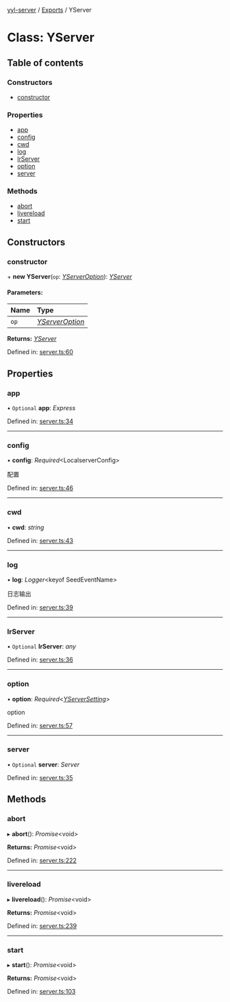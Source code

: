 [yyl-server](../README.md) / [Exports](../modules.md) / YServer

# Class: YServer

## Table of contents

### Constructors

- [constructor](yserver.md#constructor)

### Properties

- [app](yserver.md#app)
- [config](yserver.md#config)
- [cwd](yserver.md#cwd)
- [log](yserver.md#log)
- [lrServer](yserver.md#lrserver)
- [option](yserver.md#option)
- [server](yserver.md#server)

### Methods

- [abort](yserver.md#abort)
- [livereload](yserver.md#livereload)
- [start](yserver.md#start)

## Constructors

### constructor

\+ **new YServer**(`op`: [*YServerOption*](../interfaces/yserveroption.md)): [*YServer*](yserver.md)

#### Parameters:

Name | Type |
:------ | :------ |
`op` | [*YServerOption*](../interfaces/yserveroption.md) |

**Returns:** [*YServer*](yserver.md)

Defined in: [server.ts:60](https://github.com/jackness1208/yyl-server/blob/4a70c7c/src/server.ts#L60)

## Properties

### app

• `Optional` **app**: *Express*

Defined in: [server.ts:34](https://github.com/jackness1208/yyl-server/blob/4a70c7c/src/server.ts#L34)

___

### config

• **config**: *Required*<LocalserverConfig\>

配置

Defined in: [server.ts:46](https://github.com/jackness1208/yyl-server/blob/4a70c7c/src/server.ts#L46)

___

### cwd

• **cwd**: *string*

Defined in: [server.ts:43](https://github.com/jackness1208/yyl-server/blob/4a70c7c/src/server.ts#L43)

___

### log

• **log**: *Logger*<keyof SeedEventName\>

日志输出

Defined in: [server.ts:39](https://github.com/jackness1208/yyl-server/blob/4a70c7c/src/server.ts#L39)

___

### lrServer

• `Optional` **lrServer**: *any*

Defined in: [server.ts:36](https://github.com/jackness1208/yyl-server/blob/4a70c7c/src/server.ts#L36)

___

### option

• **option**: *Required*<[*YServerSetting*](../interfaces/yserversetting.md)\>

option

Defined in: [server.ts:57](https://github.com/jackness1208/yyl-server/blob/4a70c7c/src/server.ts#L57)

___

### server

• `Optional` **server**: *Server*

Defined in: [server.ts:35](https://github.com/jackness1208/yyl-server/blob/4a70c7c/src/server.ts#L35)

## Methods

### abort

▸ **abort**(): *Promise*<void\>

**Returns:** *Promise*<void\>

Defined in: [server.ts:222](https://github.com/jackness1208/yyl-server/blob/4a70c7c/src/server.ts#L222)

___

### livereload

▸ **livereload**(): *Promise*<void\>

**Returns:** *Promise*<void\>

Defined in: [server.ts:239](https://github.com/jackness1208/yyl-server/blob/4a70c7c/src/server.ts#L239)

___

### start

▸ **start**(): *Promise*<void\>

**Returns:** *Promise*<void\>

Defined in: [server.ts:103](https://github.com/jackness1208/yyl-server/blob/4a70c7c/src/server.ts#L103)

